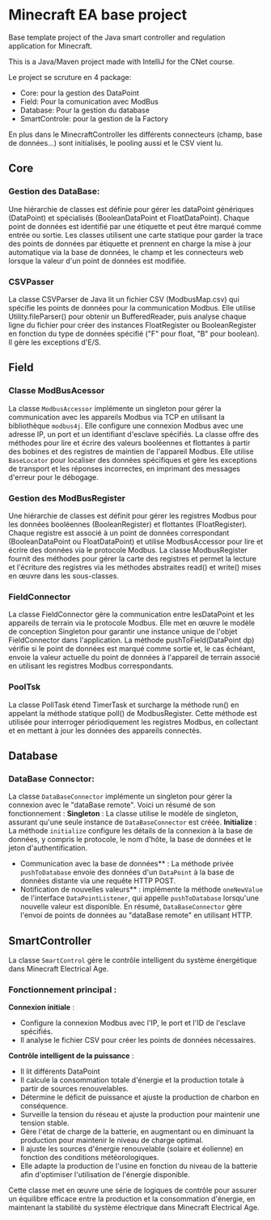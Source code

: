 # Minecraft EA base project

Base template project of the Java smart controller and regulation application for Minecraft.

This is a Java/Maven project made with IntelliJ for the CNet course.

Le project se scruture en 4 package:
- Core: pour la gestion des DataPoint
- Field: Pour la comunication avec ModBus
- Database: Pour la gestion du database
- SmartControle: pour la gestion de la Factory
  
En plus dans le MinecraftController les différents connecteurs (champ, base de données...) sont initialisés, le pooling aussi et le CSV vient lu.
## Core
### Gestion des DataBase:
Une hiérarchie de classes est définie pour gérer les dataPoint génériques (DataPoint) et spécialisés (BooleanDataPoint et FloatDataPoint). Chaque point de données est identifié par une étiquette et peut être marqué comme entrée ou sortie. Les classes utilisent une carte statique pour garder la trace des points de données par étiquette et prennent en charge la mise à jour automatique via la base de données, le champ et les connecteurs web lorsque la valeur d'un point de données est modifiée.
### CSVPasser
La classe CSVParser de Java lit un fichier CSV (ModbusMap.csv) qui spécifie les points de données pour la communication Modbus. Elle utilise Utility.fileParser() pour obtenir un BufferedReader, puis analyse chaque ligne du fichier pour créer des instances FloatRegister ou BooleanRegister en fonction du type de données spécifié ("F" pour float, "B" pour boolean). Il gère les exceptions d'E/S.
## Field
### Classe ModBusAcessor
La classe `ModbusAccessor` implémente un singleton pour gérer la communication avec les appareils Modbus via TCP en utilisant la bibliothèque `modbus4j`. Elle configure une connexion Modbus avec une adresse IP, un port et un identifiant d'esclave spécifiés. La classe offre des méthodes pour lire et écrire des valeurs booléennes et flottantes à partir des bobines et des registres de maintien de l'appareil Modbus. Elle utilise `BaseLocator` pour localiser des données spécifiques et gère les exceptions de transport et les réponses incorrectes, en imprimant des messages d'erreur pour le débogage.
### Gestion des ModBusRegister
Une hiérarchie de classes est définit pour gérer les registres Modbus pour les données booléennes (BooleanRegister) et flottantes (FloatRegister). Chaque registre est associé à un point de données correspondant (BooleanDataPoint ou FloatDataPoint) et utilise ModbusAccessor pour lire et écrire des données via le protocole Modbus. La classe ModbusRegister fournit des méthodes pour gérer la carte des registres et permet la lecture et l'écriture des registres via les méthodes abstraites read() et write() mises en œuvre dans les sous-classes.
### FieldConnector
La classe FieldConnector gère la communication entre lesDataPoint et les appareils de terrain via le protocole Modbus. Elle met en œuvre le modèle de conception Singleton pour garantir une instance unique de l'objet FieldConnector dans l'application. La méthode pushToField(DataPoint dp) vérifie si le point de données est marqué comme sortie et, le cas échéant, envoie la valeur actuelle du point de données à l'appareil de terrain associé en utilisant les registres Modbus correspondants.
### PoolTsk 
La classe PollTask étend TimerTask et surcharge la méthode run() en appelant la méthode statique poll() de ModbusRegister. Cette méthode est utilisée pour interroger périodiquement les registres Modbus, en collectant et en mettant à jour les données des appareils connectés.
## Database
### DataBase Connector:
La classe `DataBaseConnector` implémente un singleton pour gérer la connexion avec le "dataBase remote". Voici un résumé de son fonctionnement :
  **Singleton** : La classe utilise le modèle de singleton, assurant qu'une seule instance de `DataBaseConnector` est créée.
  **Initialize** : La méthode `initialize` configure les détails de la connexion à la base de données, y compris le protocole, le nom d'hôte, la base de données et le jeton d'authentification.
- Communication avec la base de données** : La méthode privée `pushToDatabase` envoie des données d'un `DataPoint` à la base de données distante via une requête HTTP POST.
- Notification de nouvelles valeurs** : implémente la méthode `oneNewValue` de l'interface `DataPointListener`, qui appelle `pushToDatabase` lorsqu'une nouvelle valeur est disponible.
En résumé, `DataBaseConnector` gère l'envoi de points de données au "dataBase remote" en utilisant HTTP.
## SmartController
La classe `SmartControl` gère le contrôle intelligent du système énergétique dans Minecraft Electrical Age. 

### Fonctionnement principal :
**Connexion initiale** :
  - Configure la connexion Modbus avec l'IP, le port et l'ID de l'esclave spécifiés.
  - Il analyse le fichier CSV pour créer les points de données nécessaires.

  **Contrôle intelligent de la puissance** :
  - Il lit différents DataPoint 
  - Il calcule la consommation totale d'énergie et la production totale à partir de sources renouvelables.
  - Détermine le déficit de puissance et ajuste la production de charbon en conséquence.
  - Surveille la tension du réseau et ajuste la production pour maintenir une tension stable.
  - Gère l'état de charge de la batterie, en augmentant ou en diminuant la production pour maintenir le niveau de charge optimal.
  - Il ajuste les sources d'énergie renouvelable (solaire et éolienne) en fonction des conditions météorologiques.
  - Elle adapte la production de l'usine en fonction du niveau de la batterie afin d'optimiser l'utilisation de l'énergie disponible.
    
Cette classe met en œuvre une série de logiques de contrôle pour assurer un équilibre efficace entre la production et la consommation d'énergie, en maintenant la stabilité du système électrique dans Minecraft Electrical Age.
